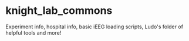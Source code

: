 # knight_lab_commons
Experiment info, hospital info, basic iEEG loading scripts, Ludo's folder of helpful tools and more!

